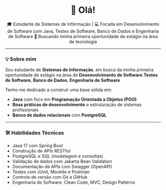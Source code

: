 <h1 align="center">👋 Olá! </h1>

<p align="center">
🎓 Estudante de Sistemas de Informação | 
💻 Focada em Desenvolvimento de Software com Java, Testes de Software, Banco de Dados e Engenharia de Software 
🚀 Buscando minha primeira oportunidade de estágio na área de tecnologia
</p>

---

### 💡 Sobre mim

Sou estudante de **Sistemas de Informação**, em busca da minha primeira oportunidade de estágio na área de **Desenvolvimento de Software**.**Testes de Software**, **Banco de Dados**, **Engenharia de Software**

Tenho me dedicado a construir uma base sólida em:

- **Java** com foco em **Programação Orientada a Objetos (POO)**
- **Boas práticas de desenvolvimento** e estruturação de sistemas profissionais
- **Banco de dados relacionais** com **PostgreSQL**

---

### 🛠️ Habilidades Técnicas

- Java 17 com Spring Boot  
- Construção de APIs RESTful  
- PostgreSQL e SQL (modelagem e consultas)  
- Validação de dados com Jakarta Bean Validation  
- Documentação de APIs com Swagger (OpenAPI)  
- Testes com JUnit, Mockito e Postman  
- Controle de versão com Git e GitHub  
- Engenharia de Software: Clean Code, MVC, Design Patterns
